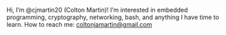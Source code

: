 Hi, I’m @cjmartin20 (Colton Martin)!
I’m interested in embedded programming, cryptography, networking, bash, and anything I have time to learn.
How to reach me: coltonjamartin@gmail.com

<!---
cjmartin20/cjmartin20 is a ✨ special ✨ repository because its `README.md` (this file) appears on your GitHub profile.
You can click the Preview link to take a look at your changes.
--->
